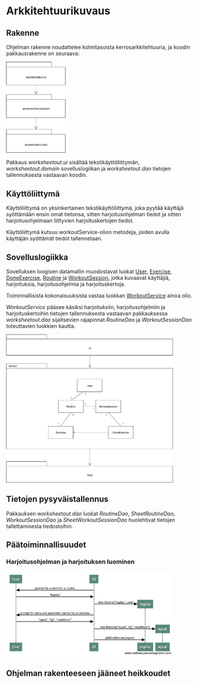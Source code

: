 # Arkkitehtuurikuvaus

## Rakenne
Ohjelman rakenne noudattelee kolmitasoista kerrosarkkitehtuuria, ja koodin pakkausrakenne on seuraava:

<img src="https://github.com/sainikumara/otm-harjoitustyo/blob/master/worksheetout/documentation/package-diagram.png" width="160">

Pakkaus _worksheetout.ui_ sisältää tekstikäyttöliittymän, _worksheetout.domain_ sovelluslogiikan ja _worksheetout.dao_ tietojen tallennuksesta vastaavan koodin.

## Käyttöliittymä
Käyttöliittymä on yksinkertainen tekstikäyttöliittymä, joka pyytää käyttäjä syöttämään ensin omat tietonsa, sitten harjoitusohjelman tiedot ja sitten harjoitusohjelmaan liittyvien harjoituskertojen tiedot.

Käyttöliittymä kutsuu workoutService-olion metodeja, joiden avulla käyttäjän syöttämät tiedot tallennetaan.

## Sovelluslogiikka
Sovelluksen loogisen datamallin muodostavat luokat [User](https://github.com/sainikumara/otm-harjoitustyo/blob/master/worksheetout/src/main/java/worksheetout/domain/User.java), [Exercise](https://github.com/sainikumara/otm-harjoitustyo/blob/master/worksheetout/src/main/java/worksheetout/domain/Exercise.java), [DoneExercise](https://github.com/sainikumara/otm-harjoitustyo/blob/master/worksheetout/src/main/java/worksheetout/domain/DoneExercise.java), [Routine](https://github.com/sainikumara/otm-harjoitustyo/blob/master/worksheetout/src/main/java/worksheetout/domain/Routine.java) ja [WorkoutSession](https://github.com/sainikumara/otm-harjoitustyo/blob/master/worksheetout/src/main/java/worksheetout/domain/WorkoutSession.java), jotka kuvaavat käyttäjiä, harjoituksia, harjoitusohjelmia ja harjoituskertoja.

Toiminnallisista kokonaisuuksista vastaa luokkan [WorkoutService](https://github.com/sainikumara/otm-harjoitustyo/blob/master/worksheetout/src/main/java/worksheetout/domain/WorkoutService.java) ainoa olio.

_WorkoutService_ pääsee käsiksi harjoituksiin, harjoitusohjelmiin ja harjoituskertoihin tietojen tallennuksesta vastaavan pakkauksessa _worksheetout.dao_ sijaitsevien rajapinnat _RoutineDao_ ja _WorkoutSessionDao_ toteuttavien luokkien kautta.

<img src="https://github.com/sainikumara/otm-harjoitustyo/blob/master/worksheetout/documentation/otm-project-class-diagram.png" width="450">

## Tietojen pysyväistallennus
Pakkauksen _worksheetout.dao_ luokat _RoutineDao_, _SheetRoutineDao_, _WorkoutSessionDao_ ja _SheetWorkoutSessionDao_ huolehtivat tietojen tallettamisesta tiedostoihin.

## Päätoiminnallisuudet
### Harjoitusohjelman ja harjoituksen luominen
<img src="https://github.com/sainikumara/otm-harjoitustyo/blob/master/worksheetout/documentation/add_routine_add_exercise.png" width="450">

## Ohjelman rakenteeseen jääneet heikkoudet
